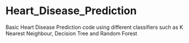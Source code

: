 # Heart_Disease_Prediction
Basic Heart Disease Prediction code using different classifiers such as K Nearest Neighbour, Decision Tree and Random Forest
